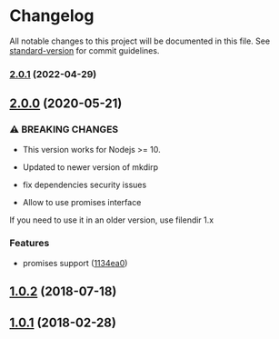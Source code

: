 # Changelog

All notable changes to this project will be documented in this file. See [standard-version](https://github.com/conventional-changelog/standard-version) for commit guidelines.

### [2.0.1](https://github.com/AoDev/Filendir/compare/v2.0.0...v2.0.1) (2022-04-29)

## [2.0.0](https://github.com/AoDev/Filendir/compare/v1.0.2...v2.0.0) (2020-05-21)


### ⚠ BREAKING CHANGES

* This version works for Nodejs >= 10.

* Updated to newer version of mkdirp
* fix dependencies security issues
* Allow to use promises interface

If you need to use it in an older version, use filendir 1.x

### Features

* promises support ([1134ea0](https://github.com/AoDev/Filendir/commit/1134ea05a68ef750a49b26fee9fbf967b2820fcc))

<a name="1.0.2"></a>
## [1.0.2](https://github.com/AoDev/Filendir/compare/v1.0.1...v1.0.2) (2018-07-18)



<a name="1.0.1"></a>
## [1.0.1](https://github.com/AoDev/Filendir/compare/v1.0.0...v1.0.1) (2018-02-28)
